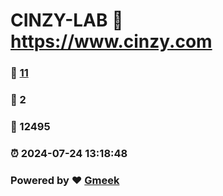 # CINZY-LAB :link: https://www.cinzy.com 
### :page_facing_up: [11](https://www.cinzy.com/tag.html) 
### :speech_balloon: 2 
### :hibiscus: 12495 
### :alarm_clock: 2024-07-24 13:18:48 
### Powered by :heart: [Gmeek](https://github.com/Meekdai/Gmeek)
